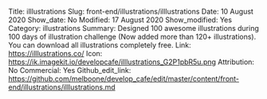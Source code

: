 Title: illlustrations
Slug: front-end/illustrations/illlustrations
Date: 10 August 2020
Show_date: No
Modified: 17 August 2020
Show_modified: Yes
Category: illustrations
Summary: Designed 100 awesome illustrations during 100 days of illustration challenge (Now added more than 120+ illustrations). You can download all illustrations completely free.
Link: https://illlustrations.co/
Icon: https://ik.imagekit.io/developcafe/illlustrations_G2P1pbR5u.png
Attribution: No
Commercial: Yes
Github_edit_link: https://github.com/melboone/develop_cafe/edit/master/content/front-end/illustrations/illlustrations.md